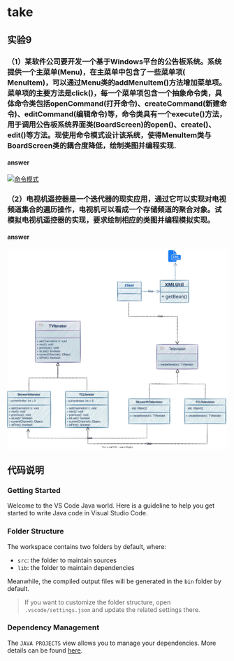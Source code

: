 # take

## 实验9

### **（1）某软件公司要开发一个基于Windows平台的公告板系统。系统提供一个主菜单(Menu)，在主菜单中包含了一些菜单项( MenuItem)，可以通过Menu类的addMenuItem()方法增加菜单项。菜单项的主要方法是click()，每一个菜单项包含一个抽象命令类，具体命令类包括openCommand(打开命令)、createCommand(新建命令)、editCommand(编辑命令)等，命令类具有一个execute()方法，用于调用公告板系统界面类(BoardScreen)的open()、create()、edit()等方法。现使用命令模式设计该系统，使得MenuItem类与BoardScreen类的耦合度降低，绘制类图并编程实现.**

#### answer

[![命令模式](https://s1.328888.xyz/2022/10/01/MQm6s.png)](https://imgloc.com/i/MQm6s)

### **（2）电视机遥控器是一个迭代器的现实应用，通过它可以实现对电视频道集合的遍历操作，电视机可以看成一个存储频道的聚合对象。试模拟电视机遥控器的实现，要求绘制相应的类图并编程模拟实现。**

#### answer

[![迭代器模式](.\\迭代器模式.drawio.svg)](https://imgloc.com/i/MHkXr)

## 代码说明

### Getting Started

Welcome to the VS Code Java world. Here is a guideline to help you get started to write Java code in Visual Studio Code.

### Folder Structure

The workspace contains two folders by default, where:

+ `src`: the folder to maintain sources
+ `lib`: the folder to maintain dependencies

Meanwhile, the compiled output files will be generated in the `bin` folder by default.

> If you want to customize the folder structure, open `.vscode/settings.json` and update the related settings there.

### Dependency Management

The `JAVA PROJECTS` view allows you to manage your dependencies. More details can be found [here](https://github.com/microsoft/vscode-java-dependency#manage-dependencies).

